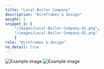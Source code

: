 ```yaml
---
title: "Local Boiler Company"
description: "Wireframes & design"
weight: 1
snippet_1: [
    "/images/Local-Boiler-Company-01.png",
    "/images/Local-Boiler-Company-02.png"
    ]
role: "Wireframes & design"
no_detail: true
---
```


![Example image](/images/Local-Boiler-Company-01.png)
![Example image](/images/Local-Boiler-Company-02.png)